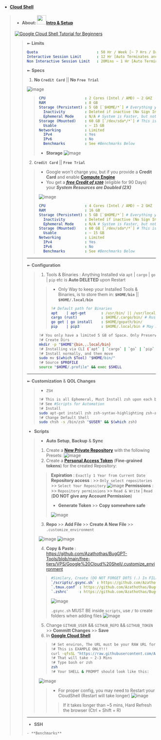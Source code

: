 - #### [Cloud Shell](https://cloud.google.com/shell)
> - #### About: [<img src="https://github.com/Azathothas/BugGPT-Tools/assets/58171889/7737d632-1cf6-46a0-8b3a-644482b9022d" width="30" height="30">**Intro** & **Setup**](https://www.youtube.com/watch?v=RdDyF3jVbbE)
> [![Google Cloud Shell Tutorial for Beginners](https://img.youtube.com/vi/RdDyF3jVbbE/maxresdefault.jpg)](https://www.youtube.com/watch?v=RdDyF3jVbbE)
> > ➼ **Limits**
> > ```yaml
> > Quota                           : 50 Hr / Week [~ 7 Hrs / Day]
> > Interactive Session Limit       : 12 Hr [Auto Terminates and Loses Persistance] # Interactive = You continously use the Shell Environment
> > Non Interactive Session Limit   : 20Mins ~ 1 Hr [Auto Terminates and Loses Persistance] # Non Interactive = You do nothing & Shell Environment is Idle
> > ```
> > ➼ **Specs**
> > 1. **No `Credit Card`** || **No `Free Trial`** 
> > 
> > ![image](https://github.com/Azathothas/BugGPT-Tools/assets/58171889/2eafe78f-e37e-4b83-93c5-e5394fb35f98)
> > 
> > > ```YAML
> > > CPU                  : 2 Cores (Intel / AMD) ~ 2 GHZ
> > > RAM                  : 8 GB
> > > Storage (Persistent) : 5 GB [`$HOME/*`] # Everything you keep in ~/$USERNAME (Home) directoy will Survive (Persist) a System Reboot 
> > >   Inactivity         : Deleted if inactive (No Sign In & Use of Cloud Shell for 120 days)
> > >   Ephemeral Mode     : N/A # System is Faster, but nothing is preserved, Read : https://cloud.google.com/shell/docs/using-cloud-shell#choosing_ephemeral_mode
> > > Storage (Mounted)    : 60 GB [`/dev/sda*/*`] # This is a temporary storage mounted on System Boot, RESET after a System Reboot 
> > >   Usable             : ~ 15 GB 
> > > Networking           : Limited
> > >   IPv4               : Yes
> > >   IPv6               : No
> > >   Benchmarks         : See #Benchmarks Below
> > > ```
> > > - **Storage**
> > > ![image](https://github.com/Azathothas/BugGPT-Tools/assets/58171889/4d841f1d-909c-4697-b0e4-fe845d437b95)
> > > 
> > 2. **`Credit Card`** || **`Free Trial`** 
> > > - Google won't charge you, but if you provide a **Credit Card** and enable [**Compute Engine**](https://console.cloud.google.com/apis/api/compute.googleapis.com/metrics)                                                                               
> > > - You get a [***free Credit of `$300`***](https://cloud.google.com/free/docs/free-cloud-features) (eligible for 90 Days) your ***System Resources are Doubled (2X)***
> > > 
> > > ![image](https://github.com/Azathothas/BugGPT-Tools/assets/58171889/7e41099e-321d-479c-876d-8641ea5e4507)
> > > 
> > > ```YAML
> > > CPU                  : 4 Cores (Intel / AMD) ~ 2 GHZ
> > > RAM                  : 16 GB
> > > Storage (Persistent) : 5 GB [`$HOME/*`] # Everything you keep in ~/$USERNAME (Home) directoy will Survive (Persist) a System Reboot 
> > >   Inactivity         : Deleted if inactive (No Sign In & Use of Cloud Shell for 120 days)
> > >   Ephemeral Mode     : N/A # System is Faster, but nothing is preserved, Read : https://cloud.google.com/shell/docs/using-cloud-shell#choosing_ephemeral_mode
> > > Storage (Mounted)    : 60 GB [`/dev/sda*/*`] # This is a temporary storage mounted on System Boot, RESET after a System Reboot 
> > >   Usable             : ~ 15 GB 
> > > Networking           : Limited
> > >   IPv4               : Yes
> > >   IPv6               : No
> > >   Benchmarks         : See #Benchmarks Below
> > > ```
> > ---
> > ➼ **Configuration**
> > > 1. Tools & Binaries : Anything Installed via `apt` | `cargo` | `go` | `pip` etc is **Auto DELETED** upon Restart
> > > > - Only Way to keep your Installed Tools & Binaries, is to store them in: **`$HOME/bin`** || **`$HOME/.local/bin`**
> > > > ```YAML
> > > > !# Default path for Binaries
> > > > apt    | apt-get       : /usr/bin/ || /usr/local/bin/
> > > > cargo (rust)           : $HOME/.cargo/bin/ # Rust is not installed by default
> > > > go get | go install    : $HOME/gopath/bin/
> > > > pip    | pip3          : $HOME/.local/bin # May need to `source ~/.profile`
> > > > ```
> > > ```bash
> > > !# You only have a limited 5 GB of Space. Only Preserve Absolute Necessities
> > > !# Create Dirs
> > > mkdir -p "$HOME"{bin,,.local/bin}
> > > !# Installing via CLI (`apt` | `cargo` | `go` | `pip` etc)
> > > !# Install normally, and then move
> > > sudo mv $(which $Tool) "$HOME/bin/"
> > > !# Source $PROFILE
> > > source "$HOME/.profile" && exec $SHELL
> > > ```
> > ---
> > ➼ **Customization** & **QOL Changes**
> > > - `ZSH`
> > > ```bash
> > > !# This is all Ephemeral, Must Install zsh upon each boot, Only ~/.dotfiles are Preserved
> > > !# See #Scripts for Automation
> > > !# Install
> > > sudo apt-get install zsh zsh-syntax-highlighting zsh-autosuggestions -y
> > > !# Change Default Shell
> > > sudo chsh -s /bin/zsh "$USER" && $(which zsh)
> > > ```
> > - **Scripts**
> > > - **Auto Setup**, **Backup** & **Sync**
> > > 1. Create a [**New Private Repository**](https://github.com/new) with the following Presets:
> > > ![image](https://github.com/Azathothas/BugGPT-Tools/assets/58171889/4c3a2824-f323-403a-beb0-bb3be77f4788)
> > > 2. Create a [**Personal Access Token**](https://github.com/settings/tokens?type=beta) (**Fine-grained tokens**) for the created Repository:
> > > > **Expiration**           : `Exactly 1 Year from Current Date`
> > > > **Repository access**    : >> `Only select repositories` >> `Select Your Repository`
> > > > ![image](https://github.com/Azathothas/BugGPT-Tools/assets/58171889/bf3c316b-e332-4dd7-bfcb-0da19da3ecac)
> > > > **Permissions**          : >> `Repository permissions` >> `Read & Write` | `Read` (**DO NOT give any Account Permission**)
> > > > - **Generate Token** >> **Copy somewhere safe**
> > > > 
> > > > ![image](https://github.com/Azathothas/BugGPT-Tools/assets/58171889/6eb9fe4b-6d8a-4861-836e-cbffdc68cd0b)
> > > >
> > > 3. **Repo** >> **Add File** >> **Create A New File** >> `.customize_environment`
> > > 
> > > ![image](https://github.com/Azathothas/BugGPT-Tools/assets/58171889/30d0cffb-4179-45ff-a695-57b64b93905e)
> > > ![image](https://github.com/Azathothas/BugGPT-Tools/assets/58171889/617857cf-740a-4e8b-9258-023943f07090)
> > >
> > > 4. **Copy & Paste** : https://github.com/Azathothas/BugGPT-Tools/blob/main/free-tiers/VPS/Google%20Cloud%20Shell/.customize_environment
> > > > ```yaml
> > > > #Similary, Create (DO NOT FORGET DOTS (.) In FILENAMES) the following files and Copy paste
> > > > `/scripts/.gsync.sh` : https://github.com/Azathothas/BugGPT-Tools/blob/main/free-tiers/VPS/Google%20Cloud%20Shell/.gsync.sh 
> > > > `.tmux.conf` : https://github.com/Azathothas/BugGPT-Tools/blob/main/free-tiers/VPS/Google%20Cloud%20Shell/.tmux.conf
> > > > `.zshrc`     : https://github.com/Azathothas/BugGPT-Tools/blob/main/free-tiers/VPS/Google%20Cloud%20Shell/.zshrc
> > > > ```
> > > > ![image](https://github.com/Azathothas/BugGPT-Tools/assets/58171889/10481c12-1306-44e1-9710-2a0ebc16f167)
> > > > 
> > > > `.gsync.sh` MUST BE inside `scripts`, use `/` to create folders when adding files
> > > > ![image](https://github.com/Azathothas/BugGPT-Tools/assets/58171889/3d6e24bc-684d-4c03-8183-a8b22939b0f7)
> > > > 
> > > 5. Change `GITHUB_USER` && `GITHUB_REPO` && `GITHUB_TOKEN` >> **Committ Changes** >> **Save**
> > > 6. In [**Google Cloud Shell**](https://shell.cloud.google.com/?hl=en_US&fromcloudshell=true&show=terminal)
> > > > ```bash
> > > > !# Set environ, The URL must be your RAW URL for `.customize_environment`
> > > > !# This is EXAMPLE ONLY!!!
> > > > curl -qfsSL "https://raw.githubusercontent.com/Azathothas/GoogleVPS/main/.customize_environment?token=GHFAT0BBBBBY3DGUSBWHAQI2Y4YWSADASQ" | bash
> > > > !# That will take ~ 2-3 Mins
> > > > !# Type bash or zsh
> > > > zsh
> > > > !# Your SHELL & PROMPT should look like this: 
> > > > ```
> > > ![image](https://github.com/Azathothas/BugGPT-Tools/assets/58171889/8e61d347-c60b-493d-bbb5-425050014256)
> > >  
> > > > - For proper config, you may need to Restart your CloudShell (Restart will take longer)
> > > > ![image](https://github.com/Azathothas/BugGPT-Tools/assets/58171889/56f4e12f-7ae4-4b16-bffa-de702e9b249b)
> > > > 
> > > > > If it takes longer than ~5 mins, Hard Refresh the browser (Ctrl + Shift + R)
> > > > 
> > ---
> > - **SSH**
> > ```
> > - **Benchmarks**
> > 
